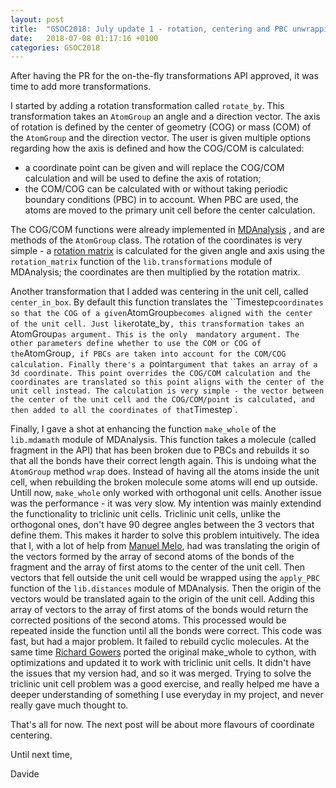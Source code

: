 ```yaml
---
layout: post
title:  "GSOC2018: July update 1 - rotation, centering and PBC unwrapping"
date:   2018-07-08 01:17:16 +0100
categories: GSOC2018
---
```

   After having the PR for the on-the-fly transformations API approved, it was time
to add more transformations. 

   I started by adding a rotation transformation called `rotate_by`. This transformation 
takes an `AtomGroup` an angle and a direction vector. The axis of rotation is defined by 
the center of geometry (COG) or mass (COM) of the `AtomGroup` and the direction vector. 
   The user is given multiple options regarding how the axis is defined and how the COG/COM 
is calculated:
   - a coordinate point can be given and will replace the COG/COM calculation and will be
     used to define the axis of rotation;
   - the COM/COG can be calculated with or without taking periodic boundary conditions (PBC)
     in to account. When PBC are used, the atoms are moved to the primary unit cell before the
     center calculation.
     
   The COG/COM functions were already implemented in [MDAnalysis](https://www.mdanalysis.org/) , 
and are methods of the `AtomGroup` class. The rotation of the coordinates is very simple - a 
[rotation matrix](https://en.wikipedia.org/wiki/Rotation_matrix#In_three_dimensions) is calculated
for the given angle and axis using the `rotation_matrix` function of the `lib.transformations` 
module of MDAnalysis; the coordinates are then multiplied by the rotation matrix.
    
   Another transformation that I added was centering in the unit cell, called `center_in_box`. By
default this function translates the ``Timestep` coordinates so that the COG of a given `AtomGroup`
becomes aligned with the center of the unit cell.
Just like `rotate_by`, this transformation takes an `AtomGroup` as argument. This is the only 
mandatory argument. The other parameters define whether to use the COM or COG of the `AtomGroup`,
if PBCs are taken into account for the COM/COG calculation. Finally there's a `point` argument that
takes an array of a 3d coordinate. This point overrides the COG/COM calculation and the coordinates
are translated so this point aligns with the center of the unit cell instead.
   The calculation is very simple - the vector between the center of the unit cell and the COG/COM/point
is calculated, and then added to all the coordinates of that `Timestep`.

   Finally, I gave a shot at enhancing the function `make_whole` of the `lib.mdamath` module of MDAnalysis.
This function takes a molecule (called fragment in the API) that has been broken due to PBCs and rebuilds it
so that all the bonds have their correct length again. This is undoing what the `AtomGroup` method `wrap`
does. Instead of having all the atoms inside the unit cell, when rebuilding the broken molecule some atoms
will end up outside. 
   Untill now, `make_whole` only worked with orthogonal unit cells. Another issue was the performance - it
was very slow. My intention was mainly extendind the functionality to triclinic unit cells. 
   Triclinic unit cells, unlike the orthogonal ones, don't have 90 degree angles between the 3 vectors 
that define them. This makes it harder to solve this problem intuitively. The idea that I, with a lot of
help from [Manuel Melo](https://github.com/mnmelo), had was translating the origin of the vectors formed
by the array of second atoms of the bonds of the fragment and the array of first atoms to the center of 
the unit cell. Then vectors that fell outside the unit cell would be wrapped using the `apply_PBC` function
of the `lib.distances` module of MDAnalysis. Then the origin of the vectors would be translated again to 
the origin of the unit cell. Adding this array of vectors to the array of first atoms of the bonds would
return the corrected positions of the second atoms. This processed would be repeated inside the function
until all the bonds were correct.
   This code was fast, but had a major problem. It failed to rebuild cyclic molecules.
At the same time [Richard Gowers](https://github.com/richardjgowers) ported the original make_whole to cython,
with optimizations and updated it to work with triclinic unit cells. It didn't have the issues that my version
had, and so it was merged.
   Trying to solve the triclinic unit cell problem was a good exercise, and really helped me have a deeper
understanding of something I use everyday in my project, and never really gave much thought to.

That's all for now. The next post will be about more flavours of coordinate centering.

Until next time,
   
   Davide 